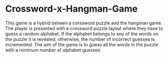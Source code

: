 # Crossword-x-Hangman-Game
This game is a hybrid betwen a corssword puzzle and the hangman game. The player is presented with a crossword puzzle layout where they have to guess a random alphabet. If the alphabet belongs to any of the words on the puzzle it is revealed, otherwise, the number of incorrect guesses is incremented. The aim of the game is to guess all the words in the puzzle with a minimum number of alphabet guesses.
